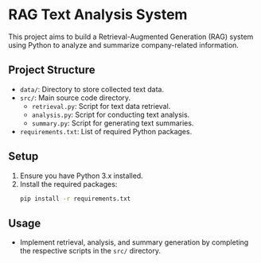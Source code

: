 # RAG Text Analysis System

This project aims to build a Retrieval-Augmented Generation (RAG) system using Python to analyze and summarize company-related information.

## Project Structure

- `data/`: Directory to store collected text data.
- `src/`: Main source code directory.
  - `retrieval.py`: Script for text data retrieval.
  - `analysis.py`: Script for conducting text analysis.
  - `summary.py`: Script for generating text summaries.
- `requirements.txt`: List of required Python packages.

## Setup

1. Ensure you have Python 3.x installed.
2. Install the required packages:
   ```bash
   pip install -r requirements.txt
   ```

## Usage

- Implement retrieval, analysis, and summary generation by completing the respective scripts in the `src/` directory.